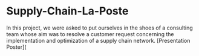 # Supply-Chain-La-Poste
In this project, we were asked to put ourselves in the shoes of a consulting team whose aim was to resolve a customer request concerning the implementation and optimization of a supply chain network.
[Presentation Poster](
